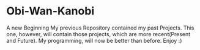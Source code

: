 # Obi-Wan-Kanobi
A new Beginning
My previous Repository contained my past Projects.
This one, however, will contain those projects, which are more recent(Present and Future).
My programming, will now be better than before.
Enjoy :)
